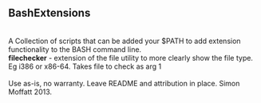 BashExtensions
--------------
<br/>
A Collection of scripts that can be added your $PATH to add extension functionality to the BASH command line.
<br/>
<b>filechecker</b> - extension of the file utility to more clearly show the file type.  Eg i386 or x86-64. Takes file to check as arg 1
<br/>
<br/>
Use as-is, no warranty.  Leave README and attribution in place.  Simon Moffatt 2013.

